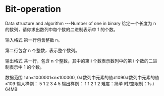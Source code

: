# Bit-operation
Data structure and algorithm
---Number of one in binary
给定一个长度为 n 的数列，请你求出数列中每个数的二进制表示中 1 的个数。

输入格式
第一行包含整数 n。

第二行包含 n 个整数，表示整个数列。

输出格式
共一行，包含 n 个整数，其中的第 i 个数表示数列中的第 i 个数的二进制表示中 1 的个数。

数据范围
1≤n≤1000001≤n≤100000,
0≤数列中元素的值≤1090≤数列中元素的值≤109
输入样例：
5
1 2 3 4 5
输出样例：
1 1 2 1 2
难度：简单
时/空限制：1s / 64MB
